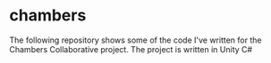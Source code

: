 # chambers
The following repository shows some of the code I've written for the Chambers Collaborative project. The project is written in Unity C#
